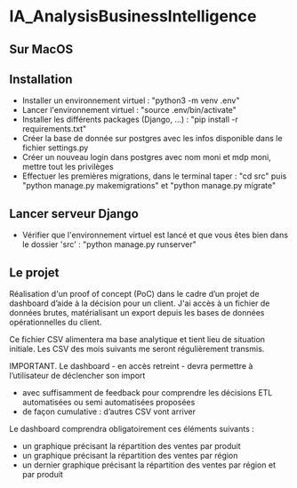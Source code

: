 # IA_AnalysisBusinessIntelligence

## Sur MacOS
## Installation
- Installer un environnement virtuel : "python3 -m venv .env"
- Lancer l'environnement virtuel : "source .env/bin/activate"
- Installer les différents packages (Django, ...) : "pip install -r requirements.txt"
- Créer la base de donnée sur postgres avec les infos disponible dans le fichier settings.py
- Créer un nouveau login dans postgres avec nom moni et mdp moni, mettre tout les privilèges
- Effectuer les premières migrations, dans le terminal taper : "cd src" puis "python manage.py makemigrations" et "python manage.py migrate"

## Lancer serveur Django
- Vérifier que l'environnement virtuel est lancé et que vous êtes bien dans le dossier 'src' : "python manage.py runserver"

## Le projet
Réalisation d'un proof of concept (PoC) dans le cadre d’un projet de dashboard d’aide à la décision pour un client. J'ai accès à un fichier de données brutes, matérialisant un export depuis les bases de données opérationnelles du client.

Ce fichier CSV alimentera ma base analytique et tient lieu de situation initiale. Les CSV des mois suivants me seront régulièrement transmis.

IMPORTANT. Le dashboard - en accès retreint - devra permettre à l’utilisateur de déclencher son import

- avec suffisamment de feedback pour comprendre les décisions ETL automatisées ou semi automatisées proposées
- de façon cumulative : d’autres CSV vont arriver

Le dashboard comprendra obligatoirement ces éléments suivants :

- un graphique précisant la répartition des ventes par produit
- un graphique précisant la répartition des ventes par région
- un dernier graphique précisant la répartition des ventes par région et par produit